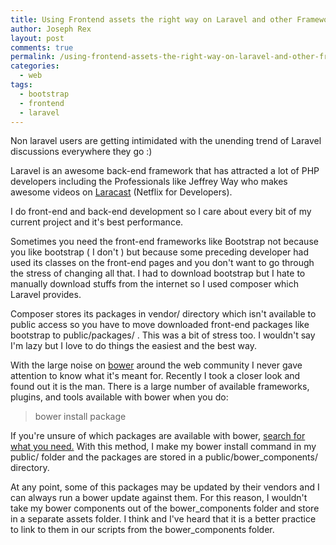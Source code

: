 ```yaml
---
title: Using Frontend assets the right way on Laravel and other Frameworks:Bower
author: Joseph Rex
layout: post
comments: true
permalink: /using-frontend-assets-the-right-way-on-laravel-and-other-frameworksbower/
categories:
  - web
tags:
  - bootstrap
  - frontend
  - laravel
---
```

Non laravel users are getting intimidated with the unending trend of Laravel discussions everywhere they go :)

Laravel is an awesome back-end framework that has attracted a lot of PHP developers including the Professionals like Jeffrey Way who makes awesome videos on [Laracast][1] (Netflix for Developers).
<!--more-->

I do front-end and back-end development so I care about every bit of my current project and it's best performance.

Sometimes you need the front-end frameworks like Bootstrap not because you like bootstrap ( I don't ) but because some preceding developer had used its classes on the front-end pages and you don't want to go through the stress of changing all that. I had to download bootstrap but I hate to manually download stuffs from the internet so I used composer which Laravel provides.

Composer stores its packages in vendor/ directory which isn't available to public access so you have to move downloaded front-end packages like bootstrap to public/packages/ . This was a bit of stress too. I wouldn't say I'm lazy but I love to do things the easiest and the best way.

With the large noise on <a href="http://bower.io" target="_blank">bower</a> around the web community I never gave attention to know what it's meant for. Recently I took a closer look and found out it is the man. There is a large number of available frameworks, plugins, and tools available with bower when you do:

> bower install package

If you're unsure of which packages are available with bower, <a href="http://bower.io/search/" target="_blank">search for what you need.</a> With this method, I make my bower install command in my public/ folder and the packages are stored in a public/bower_components/ directory.

At any point, some of this packages may be updated by their vendors and I can always run a bower update against them. For this reason, I wouldn't take my bower components out of the bower\_components folder and store in a separate assets folder. I think and I've heard that it is a better practice to link to them in our scripts from the bower\_components folder.

 [1]: https://www.debian.org/News/2014/20140424